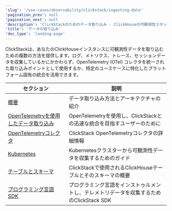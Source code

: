 ```yaml
---
'slug': '/use-cases/observability/clickstack/ingesting-data'
'pagination_prev': null
'pagination_next': null
'description': 'ClickStackのためのデータ取り込み - ClickHouseの可観測性スタック'
'title': 'データの取り込み'
'doc_type': 'landing-page'
---
```


ClickStackは、あなたのClickHouseインスタンスに可観測性データを取り込むための複数の方法を提供します。ログ、メトリクス、トレース、セッションデータを収集しているかにかかわらず、OpenTelemetry (OTel) コレクタを統一された取り込みポイントとして使用するか、特定のユースケースに特化したプラットフォーム固有の統合を活用できます。

| セクション | 説明 |
|------|-------------|
| [概要](/use-cases/observability/clickstack/ingesting-data/overview) | データ取り込み方法とアーキテクチャの紹介 |
| [OpenTelemetryを使用したデータ取り込み](/use-cases/observability/clickstack/ingesting-data/opentelemetry) | OpenTelemetryを使用し、ClickStackとの迅速な統合を目指すユーザーのために |
| [OpenTelemetryコレクタ](/use-cases/observability/clickstack/ingesting-data/otel-collector) | ClickStack OpenTelemetryコレクタの詳細情報 |
| [Kubernetes](/use-cases/observability/clickstack/ingesting-data/kubernetes) | Kubernetesクラスターから可観測性データを収集するためのガイド |
| [テーブルとスキーマ](/use-cases/observability/clickstack/ingesting-data/schemas) | ClickStackで使用されるClickHouseテーブルとそのスキーマの概要 |
| [プログラミング言語SDK](/use-cases/observability/clickstack/sdks) | プログラミング言語をインストゥルメントし、テレメトリデータを収集するためのClickStack SDK |
